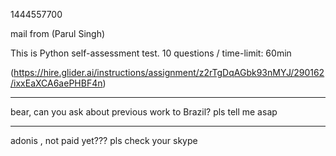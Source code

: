 1444557700

mail from (Parul Singh)

This is Python self-assessment test.
10 questions  / time-limit: 60min

(https://hire.glider.ai/instructions/assignment/z2rTgDqAGbk93nMYJ/290162/ixxEaXCA6aePHBF4n)

-----------------------------------------

bear, can you ask about previous work to Brazil? pls tell me asap

--------------------------------

adonis , not paid yet??? pls check your skype

